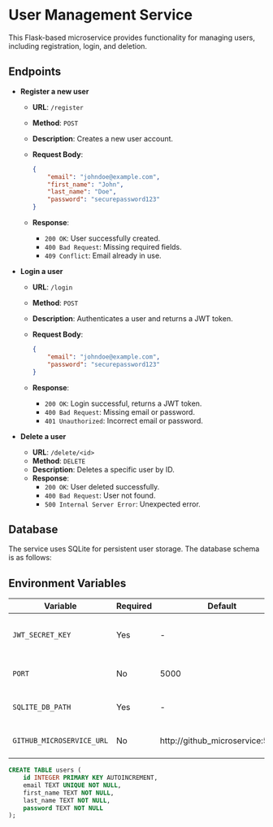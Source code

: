 # User Management Service

This Flask-based microservice provides functionality for managing users, including registration, login, and deletion.

## Endpoints

- **Register a new user**

    - **URL**: `/register`
    - **Method**: `POST`
    - **Description**: Creates a new user account.
    - **Request Body**:

        ```json
        {
            "email": "johndoe@example.com",
            "first_name": "John",
            "last_name": "Doe",
            "password": "securepassword123"
        }
        ```

    - **Response**:
        - `200 OK`: User successfully created.
        - `400 Bad Request`: Missing required fields.
        - `409 Conflict`: Email already in use.

- **Login a user**

    - **URL**: `/login`
    - **Method**: `POST`
    - **Description**: Authenticates a user and returns a JWT token.
    - **Request Body**:

        ```json
        {
            "email": "johndoe@example.com",
            "password": "securepassword123"
        }
        ```

    - **Response**:
        - `200 OK`: Login successful, returns a JWT token.
        - `400 Bad Request`: Missing email or password.
        - `401 Unauthorized`: Incorrect email or password.

- **Delete a user**

    - **URL**: `/delete/<id>`
    - **Method**: `DELETE`
    - **Description**: Deletes a specific user by ID.
    - **Response**:
        - `200 OK`: User deleted successfully.
        - `400 Bad Request`: User not found.
        - `500 Internal Server Error`: Unexpected error.

## Database

The service uses SQLite for persistent user storage. The database schema is as follows:

## Environment Variables
| Variable | Required | Default | Description |
|----------|----------|---------|-------------|
| `JWT_SECRET_KEY` | Yes | - | Secret key for JWT token generation |
| `PORT` | No | 5000 | Port to run the service on |
| `SQLITE_DB_PATH` | Yes | - | Path to SQLite database file |
| `GITHUB_MICROSERVICE_URL` | No | http://github_microservice:5001 | URL of the GitHub microservice |


```sql
CREATE TABLE users (
    id INTEGER PRIMARY KEY AUTOINCREMENT,
    email TEXT UNIQUE NOT NULL,
    first_name TEXT NOT NULL,
    last_name TEXT NOT NULL,
    password TEXT NOT NULL
);



